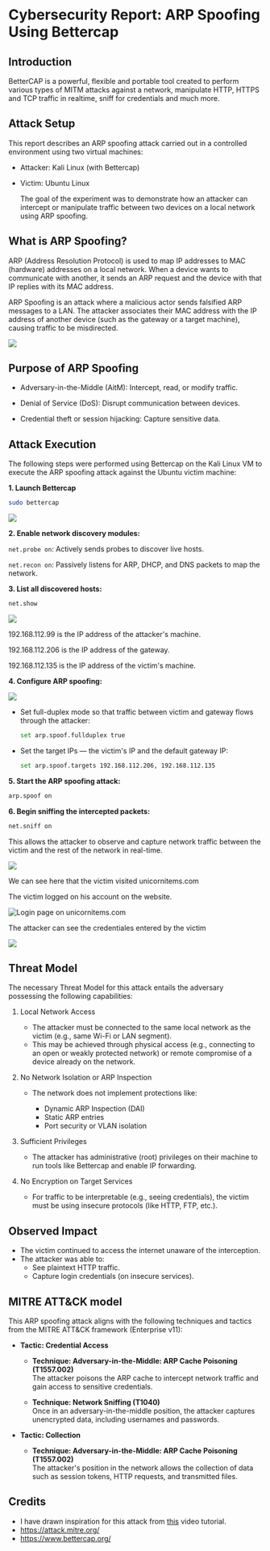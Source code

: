 # Cybersecurity Report: ARP Spoofing Using Bettercap

## Introduction

BetterCAP is a powerful, flexible and portable tool created to perform various types of MITM attacks against a network, manipulate HTTP, HTTPS and TCP traffic in realtime, sniff for credentials and much more.

## Attack Setup

This report describes an ARP spoofing attack carried out in a controlled environment using two virtual machines:

 - Attacker: Kali Linux (with Bettercap)

 - Victim: Ubuntu Linux
   
   The goal of the experiment was to demonstrate how an attacker can intercept or manipulate traffic between two devices on a local network using ARP spoofing.

## What is ARP Spoofing?

ARP (Address Resolution Protocol) is used to map IP addresses to MAC (hardware) addresses on a local network. When a device wants to communicate with another, it sends an ARP request and the device with that IP replies with its MAC address.

ARP Spoofing is an attack where a malicious actor sends falsified ARP messages to a LAN. The attacker associates their MAC address with the IP address of another device (such as the gateway or a target machine), causing traffic to be misdirected.

![](images/body-id101-arp-poisoning.png)

## Purpose of ARP Spoofing

- Adversary-in-the-Middle (AitM): Intercept, read, or modify traffic.

- Denial of Service (DoS): Disrupt communication between devices.

- Credential theft or session hijacking: Capture sensitive data.

## Attack Execution

The following steps were performed using Bettercap on the Kali Linux VM to execute the ARP spoofing attack against the Ubuntu victim machine:

   **1. Launch Bettercap**

   
   
 ```bash
 sudo bettercap
```
![](images/1.png)

**2. Enable network discovery modules:**

```net.probe on```: Actively sends probes to discover live hosts.

```net.recon on```: Passively listens for ARP, DHCP, and DNS packets to map the network.

**3. List all discovered hosts:**

```bash
net.show
```
![](images/2.png)

192.168.112.99 is the IP address of the attacker's machine.

192.168.112.206 is the IP address of the gateway.

192.168.112.135 is the IP address of the victim's machine.



**4. Configure ARP spoofing:**

![](images/3.png)

- Set full-duplex mode so that traffic between victim and gateway flows through the attacker:

  ```bash
  set arp.spoof.fullduplex true
  ```
- Set the target IPs — the victim's IP and the default gateway IP:

  ```bash
  set arp.spoof.targets 192.168.112.206, 192.168.112.135
   ```

  
  
**5. Start the ARP spoofing attack:**

```bash
arp.spoof on
```

**6. Begin sniffing the intercepted packets:**

```bash
net.sniff on
```

This allows the attacker to observe and capture network traffic between the victim and the rest of the network in real-time.

![](images/4.png)

We can see here that the victim visited unicornitems.com

The victim logged on his account on the website.

![Login page on unicornitems.com](images/5.png)

The attacker can see the credentiales entered by the victim

![](images/6.png)

## Threat Model

The necessary Threat Model for this attack entails the adversary possessing the following capabilities:

 1. Local Network Access
      - The attacker must be connected to the same local network as the victim (e.g., same Wi-Fi or LAN segment).
      - This may be achieved through physical access (e.g., connecting to an open or weakly protected network) or remote compromise of a device already on the   network.

2. No Network Isolation or ARP Inspection

      - The network does not implement protections like:

           - Dynamic ARP Inspection (DAI)
           - Static ARP entries
           - Port security or VLAN isolation

3. Sufficient Privileges

      - The attacker has administrative (root) privileges on their machine to run tools like Bettercap and enable IP forwarding.

4. No Encryption on Target Services

      - For traffic to be interpretable (e.g., seeing credentials), the victim must be using insecure protocols (like HTTP, FTP, etc.).

## Observed Impact

- The victim continued to access the internet unaware of the interception.
- The attacker was able to:
     - See plaintext HTTP traffic.
     - Capture login credentials (on insecure services).
 

## MITRE ATT&CK model

This ARP spoofing attack aligns with the following techniques and tactics from the MITRE ATT&CK framework (Enterprise v11):

- **Tactic: Credential Access**
  - **Technique: Adversary-in-the-Middle: ARP Cache Poisoning (T1557.002)**  
    The attacker poisons the ARP cache to intercept network traffic and gain access to sensitive credentials.  
    

  - **Technique: Network Sniffing (T1040)**  
    Once in an adversary-in-the-middle position, the attacker captures unencrypted data, including usernames and passwords.  
    

- **Tactic: Collection**
  - **Technique: Adversary-in-the-Middle: ARP Cache Poisoning (T1557.002)**  
    The attacker's position in the network allows the collection of data such as session tokens, HTTP requests, and transmitted files.


## Credits

- I have drawn inspiration for this attack from [this](https://www.youtube.com/watch?v=xrK6KA9yzQE) video tutorial.
- https://attack.mitre.org/
- https://www.bettercap.org/
